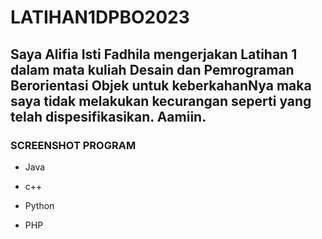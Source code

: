 # LATIHAN1DPBO2023

## Saya Alifia Isti Fadhila mengerjakan Latihan 1 dalam mata kuliah Desain dan Pemrograman Berorientasi Objek untuk keberkahanNya maka saya tidak melakukan kecurangan seperti yang telah dispesifikasikan. Aamiin.

### SCREENSHOT PROGRAM

* Java

* c++

* Python

* PHP
